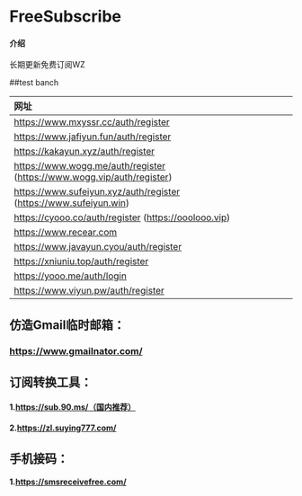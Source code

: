 # FreeSubscribe

#### 介绍
长期更新免费订阅WZ

##test banch



| 网址                                                         |
| :----------------------------------------------------------- |
| https://www.mxyssr.cc/auth/register                          |
| https://www.jafiyun.fun/auth/register                        |
| https://kakayun.xyz/auth/register                            |
| https://www.wogg.me/auth/register (https://www.wogg.vip/auth/register) |
| https://www.sufeiyun.xyz/auth/register (https://www.sufeiyun.win)                      |
| https://cyooo.co/auth/register  (https://ooolooo.vip)        |
| https://www.recear.com                                       |
| https://www.javayun.cyou/auth/register                       |
| https://xniuniu.top/auth/register                            |
| https://yooo.me/auth/login                                   |
| https://www.viyun.pw/auth/register

## 仿造Gmail临时邮箱：

### https://www.gmailnator.com/

## 订阅转换工具：

#### 1.https://sub.90.ms/（国内推荐）

#### 2.https://zl.suying777.com/

## 手机接码：
#### 1.https://smsreceivefree.com/
